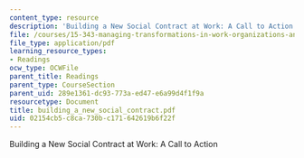 ```yaml
---
content_type: resource
description: 'Building a New Social Contract at Work: A Call to Action'
file: /courses/15-343-managing-transformations-in-work-organizations-and-society-spring-2002/02154cb5c8ca730bc171642619b6f22f_building_a_new_social_contract.pdf
file_type: application/pdf
learning_resource_types:
- Readings
ocw_type: OCWFile
parent_title: Readings
parent_type: CourseSection
parent_uid: 289e1361-dc93-773a-ed47-e6a99d4f1f9a
resourcetype: Document
title: building_a_new_social_contract.pdf
uid: 02154cb5-c8ca-730b-c171-642619b6f22f
---
```

Building a New Social Contract at Work: A Call to Action

